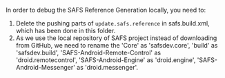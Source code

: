 In order to debug the SAFS Reference Generation locally, you need to:

1. Delete the pushing parts of `update.safs.reference` in safs.build.xml, which has been done in this folder.
2. As we use the local repository of SAFS project instead of downloading from GitHub, we need to rename the 'Core' as 'safsdev.core', 'build' as 'safsdev.build', 'SAFS-Android-Remote-Control' as 'droid.remotecontrol', 'SAFS-Android-Engine' as 'droid.engine', 'SAFS-Android-Messenger' as 'droid.messenger'.